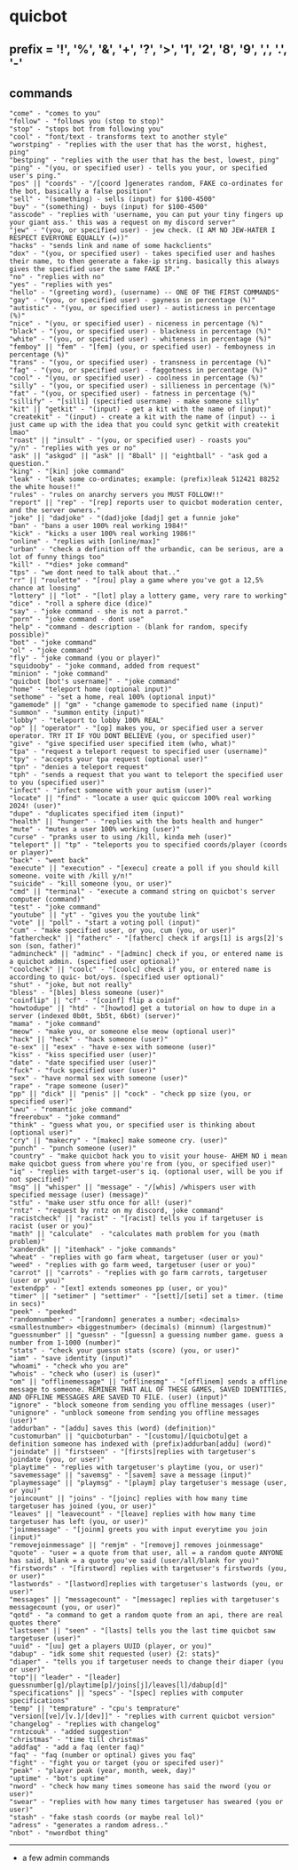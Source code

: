 # quicbot

prefix = '!', '%', '&', '+', '?', '>', '1', '2', '8', '9', ',', '.', '-'
----------------------------------------------------------------------------
commands
----------------------------------------------------------------------------
    "come" - "comes to you" 
    "follow" - "follows you (stop to stop)" 
    "stop" - "stops bot from following you" 
    "cool" - "font/text - transforms text to another style" 
    "worstping" - "replies with the user that has the worst, highest, ping" 
    "bestping" - "replies with the user that has the best, lowest, ping" 
    "ping" - "(you, or specified user) - tells you your, or specified user's ping." 
    "pos" || "coords" - "/[coord ]generates random, FAKE co-ordinates for the bot, basically a false position" 
    "sell" - "(something) - sells (input) for $100-4500" 
    "buy" - "(something) - buys (input) for $100-4500" 
    "asscode" - "replies with 'username, you can put your tiny fingers up your giant ass.' this was a request on my discord server" 
    "jew" - "(you, or specified user) - jew check. (I AM NO JEW-HATER I RESPECT EVERYONE EQUALLY (=))" 
    "hacks" - "sends link and name of some hackclients" 
    "dox" - "(you, or specified user) - takes specified user and hashes their name, to then generate a fake-ip string. basically this always gives the specified user the same FAKE IP." 
    "no" - "replies with no" 
    "yes" - "replies with yes" 
    "hello" - "(greeting word), (username) -- ONE OF THE FIRST COMMANDS" 
    "gay" - "(you, or specified user) - gayness in percentage (%)" 
    "autistic" - "(you, or specified user) - autisticness in percentage (%)" 
    "nice" - "(you, or specified user) - niceness in percentage (%)" 
    "black" - "(you, or specified user) - blackness in percentage (%)" 
    "white" - "(you, or specified user) - whiteness in percentage (%)" 
    "femboy" || "fem" - "[fem] (you, or specified user) - femboyness in percentage (%)" 
    "trans" - "(you, or specified user) - transness in percentage (%)" 
    "fag" - "(you, or specified user) - faggotness in percentage (%)" 
    "cool" - "(you, or specified user) - coolness in percentage (%)" 
    "silly" - "(you, or specified user) - sillieness in percentage (%)" 
    "fat" - "(you, or specified user) - fatness in percentage (%)" 
    "sillify" - "[silli] (specified username) - make someone silly" 
    "kit" || "getkit" - "(input) - get a kit with the name of (input)" 
    "createkit" - "(input) - create a kit with the name of (input) -- i just came up with the idea that you could sync getkit with createkit lmao" 
    "roast" || "insult" - "(you, or specified user) - roasts you" 
    "y/n" - "replies with yes or no" 
    "ask" || "askgod" || "ask" || "8ball" || "eightball" - "ask god a question." 
    "king" - "[kin] joke command" 
    "leak" - "leak some co-ordinates; example: (prefix)leak 512421 88252 the white house!!" 
    "rules" - "rules on anarchy servers you MUST FOLLOW!!" 
    "report" || "rep" - "[rep] reports user to quicbot moderation center, and the server owners." 
    "joke" || "dadjoke" - "(dad)joke [dadj] get a funnie joke" 
    "ban" - "bans a user 100% real working 1984!" 
    "kick" - "kicks a user 100% real working 1986!" 
    "online" - "replies with [online/max]" 
    "urban" - "check a definition off the urbandic, can be serious, are a lot of funny things too" 
    "kill" - "*dies* joke command" 
    "tps" - "we dont need to talk about that.." 
    "rr" || "roulette" - "[rou] play a game where you've got a 12,5% chance at loosing" 
    "lottery" || "lot" - "[lot] play a lottery game, very rare to working" 
    "dice" - "roll a sphere dice (dice)" 
    "say" - "joke command - she is not a parrot." 
    "porn" - "joke command - dont use" 
    "help" - "command - description - (blank for random, specify possible)" 
    "bot" - "joke command" 
    "ol" - "joke command" 
    "fly" - "joke command (you or player)" 
    "squidooby" - "joke command, added from request" 
    "minion" - "joke command" 
    "quicbot [bot's username]" - "joke command" 
    "home" - "teleport home (optional input)" 
    "sethome" - "set a home, real 100% (optional input)" 
    "gamemode" || "gm" - "change gamemode to specified name (input)" 
    "summon" - "summon entity (input)" 
    "lobby" - "teleport to lobby 100% REAL" 
    "op" || "operator" - "[op] makes you, or specified user a server operator. TRY IT IF YOU DONT BELIEVE (you, or specified user)" 
    "give" - "give specified user specified item (who, what)" 
    "tpa" - "request a teleport request to specified user (username)" 
    "tpy" - "accepts your tpa request (optional user)" 
    "tpn" - "denies a teleport request" 
    "tph" - "sends a request that you want to teleport the specified user to you (specified user)" 
    "infect" - "infect someone with your autism (user)" 
    "locate" || "find" - "locate a user quic quiccom 100% real working 2024! (user)" 
    "dupe" - "duplicates specified item (input)" 
    "health" || "hunger" - "replies with the bots health and hunger" 
    "mute" - "mutes a user 100% working (user)" 
    "curse" - "pranks user to using /kill, kinda meh (user)" 
    "teleport" || "tp" - "teleports you to specified coords/player (coords or player)" 
    "back" - "went back" 
    "execute" || "execution" - "[execu] create a poll if you should kill someone. voite with /kill y/n!" 
    "suicide" - "kill someone (you, or user)" 
    "cmd" || "terminal" - "execute a command string on quicbot's server computer (command)" 
    "test" - "joke command" 
    "youtube" || "yt" - "gives you the youtube link" 
    "vote" || "poll" - "start a voting poll (input)" 
    "cum" - "make specified user, or you, cum (you, or user)" 
    "fathercheck" || "fatherc" - "[fatherc] check if args[1] is args[2]'s son (son, father)" 
    "admincheck" || "adminc" - "[adminc] check if you, or entered name is a quicbot admin. (specified user optional)" 
    "coolcheck" || "coolc" - "[coolc] check if you, or entered name is according to quic- bot/oys. (specified user optional)" 
    "shut" - "joke, but not really" 
    "bless" - "[bles] bless someone (user)" 
    "coinflip" || "cf" - "[coinf] flip a coinf" 
    "howtodupe" || "htd" - "[howtod] get a tutorial on how to dupe in a server (indexed 0b0t, 5b5t, 6b6t) (server)" 
    "mama" - "joke command" 
    "meow" - "make you, or someone else meow (optional user)" 
    "hack" || "heck" - "hack someone (user)" 
    "e-sex" || "esex" - "have e-sex with someone (user)" 
    "kiss" - "kiss specified user (user)" 
    "date" - "date specified user (user)" 
    "fuck" - "fuck specified user (user)" 
    "sex" - "have normal sex with someone (user)" 
    "rape" - "rape someone (user)" 
    "pp" || "dick" || "penis" || "cock" - "check pp size (you, or specified user)" 
    "uwu" - "romantic joke command" 
    "freerobux" - "joke command" 
    "think" - "guess what you, or specified user is thinking about (optional user)" 
    "cry" || "makecry" - "[makec] make someone cry. (user)" 
    "punch" - "punch someone (user)" 
    "country" - "make quicbot hack you to visit your house- AHEM NO i mean make quicbot guess from where you're from (you, or specified user)" 
    "iq" - "replies with target-user's iq. (optional user, will be you if not specified)" 
    "msg" || "whisper" || "message" - "/[whis] /whispers user with specified message (user) (message)" 
    "stfu" - "make user stfu once for all! (user)" 
    "rntz" - "request by rntz on my discord, joke command" 
    "racistcheck" || "racist" - "[racist] tells you if targetuser is racist (user or you)" 
    "math" || "calculate"  - "calculates math problem for you (math problem)" 
    "xanderdk" || "itemhack" - "joke commands" 
    "wheat" - "replies with go farm wheat, targetuser (user or you)" 
    "weed" - "replies with go farm weed, targetuser (user or you)" 
    "carrot" || "carrots" - "replies with go farm carrots, targetuser (user or you)" 
    "extendpp" - "[ext] extends someones pp (user, or you)" 
    "timer" || "setimer" | "settimer" - "[sett]/[seti] set a timer. (time in secs)" 
    "peek" - "peeked" 
    "randomnumber" - "[randomn] generates a number; <decimals> <smallestnumber> <biggestnumber> (decimals) (minnum) (largestnum)" 
    "guessnumber" || "guessn" - "[guessn] a guessing number game. guess a number from 1-1000 (number)" 
    "stats" - "check your guessn stats (score) (you, or user)" 
    "iam" - "save identity (input)" 
    "whoami" - "check who you are" 
    "whois" - "check who (user) is (user)" 
    "om" || "offlinemessage" || "offlinesmg" - "[offlinem] sends a offline message to someone. REMINER THAT ALL OF THESE GAMES, SAVED IDENTITIES, AND OFFLINE MESSAGES ARE SAVED TO FILE. (user) (input)" 
    "ignore" - "block someone from sending you offline messages (user)" 
    "unignore" - "unblock someone from sending you offline messages (user)" 
    "addurban" - "[addu] saves this (word) (definition)" 
    "customurban" || "quicboturban" - "[customu]/[quicbotu]get a definition someone has indexed with (prefix)addurban[addu] (word)" 
    "joindate" || "firstseen" - "[firsts]replies with targetuser's joindate (you, or user)" 
    "playtime" - "replies with targetuser's playtime (you, or user)" 
    "savemessage" || "savemsg" - "[savem] save a message (input)" 
    "playmessage" || "playmsg" - "[playm] play targetuser's message (user, or you)" 
    "joincount" || "joins" - "[joinc] replies with how many time targetuser has joined (you, or user)" 
    "leaves" || "leavecount" - "[leave] replies with how many time targetuser has left (you, or user)" 
    "joinmessage" - "[joinm] greets you with input everytime you join (input)" 
    "removejoinmessage" || "remjm" - "[removej] removes joinmessage" 
    "quote" - "user = a quote from that user, all = a random quote ANYONE has said, blank = a quote you've said (user/all/blank for you)" 
    "firstwords" - "[firstword] replies with targetuser's firstwords (you, or user)" 
    "lastwords" - "[lastword]replies with targetuser's lastwords (you, or user)" 
    "messages" || "messagecount" - "[messagec] replies with targetuser's messagecount (you, or user)" 
    "qotd" - "a command to get a random quote from an api, there are real quotes there" 
    "lastseen" || "seen" - "[lasts] tells you the last time quicbot saw targetuser (user)" 
    "uuid" - "[uu] get a players UUID (player, or you)" 
    "dabup" - "idk some shit requested (user) {2: stats}" 
    "diaper" - "tells you if targetuser needs to change their diaper (you or user)" 
    "top"|| "leader" - "[leader] guessnumber[g]/playtime[p]/joins[j]/leaves[l]/dabup[d]" 
    "specifications" || "specs" - "[spec] replies with computer specifications" 
    "temp" || "temprature" - "cpu's temprature" 
    "version[[ve]/[v.]/[dev]]" - "replies with current quicbot version" 
    "changelog" - "replies with changelog" 
    "rntzcouk" - "added suggestion" 
    "christmas" - "time till christmas" 
    "addfaq" - "add a faq (enter faq)" 
    "faq" - "faq (number or optinal) gives you faq" 
    "fight" - "fight you or target (you or specifed user)" 
    "peak" - "player peak (year, month, week, day)" 
    "uptime" - "bot's uptime" 
    "nword" - "check how many times someone has said the nword (you or user)" 
    "swear" - "replies with how many times targetuser has sweared (you or user)" 
    "stash" - "fake stash coords (or maybe real lol)" 
    "adress" - "generates a random adress.." 
    "nbot" - "nwordbot thing" 
----------------------------------
+  a few admin commands
